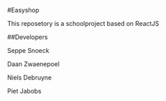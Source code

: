 #Easyshop

This reposetory is a schoolproject based on ReactJS


##Developers

Seppe Snoeck

Daan Zwaenepoel

Niels Debruyne

Piet Jabobs